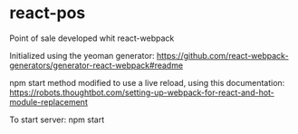 # react-pos
Point of sale developed whit react-webpack

Initialized using the yeoman generator: https://github.com/react-webpack-generators/generator-react-webpack#readme

npm start method modified to use a live reload, using this documentation: https://robots.thoughtbot.com/setting-up-webpack-for-react-and-hot-module-replacement

To start server: npm start